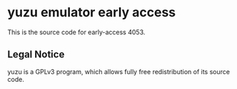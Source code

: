 yuzu emulator early access
=============

This is the source code for early-access 4053.

## Legal Notice

yuzu is a GPLv3 program, which allows fully free redistribution of its source code.